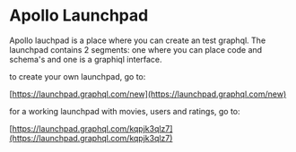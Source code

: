 # Apollo Launchpad

Apollo lauchpad is a place where you can create an test graphql.
The launchpad contains 2 segments: one where you can place code and schema's and one is a graphiql interface.


to create your own launchpad, go to:

[https://launchpad.graphql.com/new](https://launchpad.graphql.com/new)


for a working launchpad with movies, users and ratings, go to:

[https://launchpad.graphql.com/kqpjk3qlz7](https://launchpad.graphql.com/kqpjk3qlz7)

